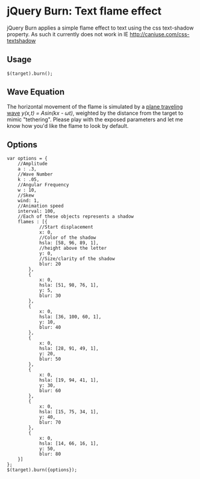 jQuery Burn: Text flame effect
====

jQuery Burn applies a simple flame effect to text using the css text-shadow property. As such it currently does not work in IE http://caniuse.com/css-textshadow

Usage
---

`$(target).burn();`

Wave Equation
---

The horizontal movement of the flame is simulated by a [plane traveling wave](http://hyperphysics.phy-astr.gsu.edu/hbase/waves/wavsol.html#c5) *y(x,t) = Asin(kx - ωt)*, weighted by the distance from the target to mimic "tethering". Please play with the exposed parameters and let me know how you'd like the flame to look by default.

Options
---

	var options = {
		//Amplitude
	    a : .3,
	    //Wave Number
	    k : .05,
	    //Angular Frequency
	    w : 10,
	    //Skew
	    wind: 1,
	    //Animation speed
	    interval: 100,
	    //Each of these objects represents a shadow
	    flames : [{
	    		//Start displacement
	            x: 0,
	            //Color of the shadow
	            hsla: [58, 96, 89, 1],
	            //height above the letter
	            y: 0,
	            //Size/clarity of the shadow
	            blur: 20
	        },
	        {
	            x: 0,
	            hsla: [51, 98, 76, 1],
	            y: 5,
	            blur: 30
	        },
	        {
	            x: 0,
	            hsla: [36, 100, 60, 1],
	            y: 10,
	            blur: 40
	        },
	        {
	            x: 0,
	            hsla: [28, 91, 49, 1],
	            y: 20,
	            blur: 50
	        },
	        {
	            x: 0,
	            hsla: [19, 94, 41, 1],
	            y: 30,
	            blur: 60
	        },
	        {
	            x: 0,
	            hsla: [15, 75, 34, 1],
	            y: 40,
	            blur: 70
	        },
	        {
	            x: 0,
	            hsla: [14, 66, 16, 1],
	            y: 50,
	            blur: 80
	    }]
	};
	$(target).burn({options});